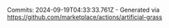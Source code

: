Commits: 2024-09-19T04:33:33.761Z - Generated via https://github.com/marketplace/actions/artificial-grass
<br>
